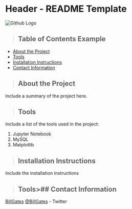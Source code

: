 # Header - README Template
![Github Logo](https://github.githubassets.com/images/modules/logos_page/Octocat.png "Github logo - markdown")
>## Table of Contents Example
* [About the Project](#about_the_project)
* [Tools](#tools)
* [Installation Instructions](#installation_instructions)
* [Contact Information](#contact)
<a class="anchor" id="about the project"></a>
>## About the Project
Include a summary of the project here.
<a class="anchor" id="tools"></a>
>## Tools
Include a list of the tools used in the project:
1. Jupyter Notebook
2. MySQL
3. Matplotlib
<a class="anchor" id="installation_instructions"></a>
>## Installation Instructions
Include the installation instructions
<a class="anchor" id="tools"></a>
>## Tools>## Contact Information
[BillGates](https://www.linkedin.com/in/williamhgates/detail/recent-activity/posts/)
[@BillGates](https://twitter.com/BillGates) - Twitter